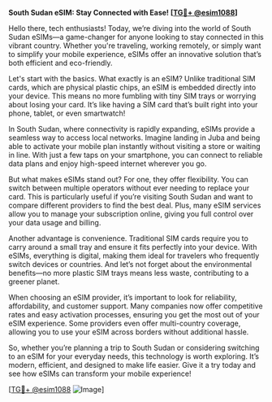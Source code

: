 **South Sudan eSIM: Stay Connected with Ease! [[TG💪+ @esim1088](https://t.me/s/esim1088)]**

Hello there, tech enthusiasts! Today, we’re diving into the world of South Sudan eSIMs—a game-changer for anyone looking to stay connected in this vibrant country. Whether you're traveling, working remotely, or simply want to simplify your mobile experience, eSIMs offer an innovative solution that’s both efficient and eco-friendly.

Let's start with the basics. What exactly is an eSIM? Unlike traditional SIM cards, which are physical plastic chips, an eSIM is embedded directly into your device. This means no more fumbling with tiny SIM trays or worrying about losing your card. It’s like having a SIM card that’s built right into your phone, tablet, or even smartwatch!

In South Sudan, where connectivity is rapidly expanding, eSIMs provide a seamless way to access local networks. Imagine landing in Juba and being able to activate your mobile plan instantly without visiting a store or waiting in line. With just a few taps on your smartphone, you can connect to reliable data plans and enjoy high-speed internet wherever you go.

But what makes eSIMs stand out? For one, they offer flexibility. You can switch between multiple operators without ever needing to replace your card. This is particularly useful if you’re visiting South Sudan and want to compare different providers to find the best deal. Plus, many eSIM services allow you to manage your subscription online, giving you full control over your data usage and billing.

Another advantage is convenience. Traditional SIM cards require you to carry around a small tray and ensure it fits perfectly into your device. With eSIMs, everything is digital, making them ideal for travelers who frequently switch devices or countries. And let’s not forget about the environmental benefits—no more plastic SIM trays means less waste, contributing to a greener planet.

When choosing an eSIM provider, it’s important to look for reliability, affordability, and customer support. Many companies now offer competitive rates and easy activation processes, ensuring you get the most out of your eSIM experience. Some providers even offer multi-country coverage, allowing you to use your eSIM across borders without additional hassle.

So, whether you’re planning a trip to South Sudan or considering switching to an eSIM for your everyday needs, this technology is worth exploring. It’s modern, efficient, and designed to make life easier. Give it a try today and see how eSIMs can transform your mobile experience!

[[TG💪+ @esim1088](https://t.me/s/esim1088) ![Image](https://i.postimg.cc/Y0z9fWf4/image.png)]
